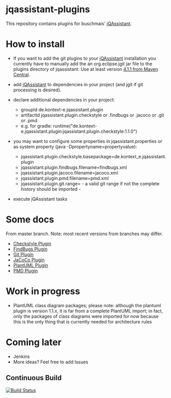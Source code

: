 jqassistant-plugins
===================
This repository contains plugins for buschmais' [jQAssistant](http://jqassistant.org).

How to install
==============
* If you want to add the git plugins to your [jQAssistant](http://jqassistant.org) installation you currently have to
  manually add the an org.eclipse.jgit jar file to the plugins directory of jqassistant: Use at least version 
  [4.1.1 from Maven Central](http://search.maven.org/remotecontent?filepath=org/eclipse/jgit/org.eclipse.jgit/4.1.1.201511131810-r/org.eclipse.jgit-4.1.1.201511131810-r.jar).

* add [jQAssistant](http://jqassistant.org) to dependencies in your project (and jgit if git processing is desired).

* declare additional dependencies in your project:
 
    - groupId de.kontext-e.jqassistant.plugin
    - artifactId jqassistant.plugin.checkstyle or .findbugs or .jacoco or .git or .pmd
    - e.g. for gradle:   runtime("de.kontext-e.jqassistant.plugin:jqassistant.plugin.checkstyle:1.1.0")


* you may want to configure some properties in jqassistant.properties or as system property (java -Dpropertyname=propertyvalue):

    - jqassistant.plugin.checkstyle.basepackage=de.kontext_e.jqassistant.plugin
    - jqassistant.plugin.findbugs.filename=findbugs.xml
    - jqassistant.plugin.jacoco.filename=jacoco.xml
    - jqassistant.plugin.pmd.filename=pmd.xml
    - jqassistant.plugin.git.range= - a valid git range if not the complete history should be imported -

* execute jQAssistant tasks

Some docs
=========
From master branch. Note: most recent versions from branches may differ.

* [Checkstyle Plugin](https://github.com/kontext-e/jqassistant-plugins/blob/master/checkstyle/src/main/asciidoc/checkstyle.adoc)
* [FindBugs Plugin](https://github.com/kontext-e/jqassistant-plugins/blob/master/findbugs/src/main/asciidoc/findbugs.adoc)
* [Git Plugin](https://github.com/kontext-e/jqassistant-plugins/blob/master/git/src/main/asciidoc/git.adoc)
* [JaCoCo Plugin](https://github.com/kontext-e/jqassistant-plugins/blob/master/jacoco/src/main/asciidoc/jacoco.adoc)
* [PlantUML Plugin](https://github.com/kontext-e/jqassistant-plugins/blob/master/plantuml/src/main/asciidoc/plantuml.adoc)
* [PMD Plugin](https://github.com/kontext-e/jqassistant-plugins/blob/master/pmd/src/main/asciidoc/pmd.adoc)

Work in progress
================
* PlantUML class diagram packages; please note: although the plantuml plugin is version 1.1.x, it is
  far from a complete PlantUML import; in fact, only the packages of class diagrams were imported for now
  because this is the only thing that is currently needed for architecture rules

Coming later
============
* Jenkins
* More ideas? Feel free to add Issues

## Continuous Build

[![Build Status](https://travis-ci.org/kontext-e/jqassistant-plugins.svg?branch=master)](https://travis-ci.org/kontext-e/jqassistant-plugins)
